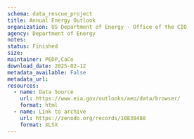 ```yaml
---
schema: data_rescue_project 
title: Annual Energy Outlook
organization: US Department of Energy - Office of the CIO
agency: Department of Energy
notes: 
status: Finished
size: 
maintainer: PEDP,CaCo
download_date: 2025-02-12
metadata_available: False
metadata_url: 
resources:
  - name: Data Source
    url: https://www.eia.gov/outlooks/aeo/data/browser/
    format: html
  - name: Link to archive
    url: https://zenodo.org/records/10838488
    format: XLSX
---
```

